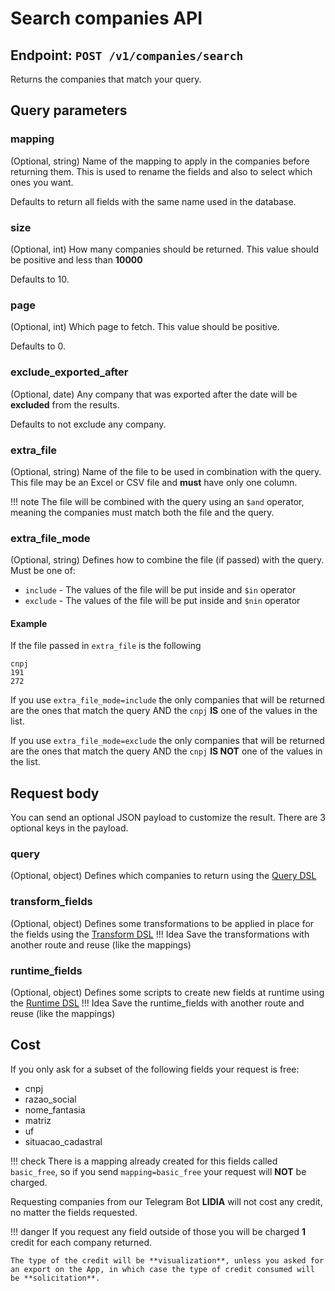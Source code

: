 # Search companies API 

## Endpoint:  `POST /v1/companies/search`
Returns the companies that match your query.

## Query parameters
### mapping
(Optional, string) Name of the mapping to apply in the companies before returning them.
This is used to rename the fields and also to select which ones you want.

Defaults to return all fields with the same name used in the database.

### size
(Optional, int) How many companies should be returned. This value should be positive and less than **10000**

Defaults to 10.

### page
(Optional, int) Which page to fetch. This value should be positive.

Defaults to 0.

### exclude_exported_after
(Optional, date) Any company that was exported after the date will be **excluded** from the results.

Defaults to not exclude any company.

### extra_file
(Optional, string) Name of the file to be used in combination with the query. 
This file may be an Excel or CSV file and **must** have only one column.

!!! note
    The file will be combined with the query using an `$and` operator, meaning the companies must match both the file and the query.



### extra_file_mode
(Optional, string) Defines how to combine the file (if passed) with the query.
Must be one of:

- `include` - The values of the file will be put inside and `$in` operator 
- `exclude` - The values of the file will be put inside and `$nin` operator 

#### Example
If the file passed in `extra_file` is the following
```csv
cnpj
191
272
```

If you use `extra_file_mode=include` the only companies that will be returned are the ones that match the query AND the `cnpj` **IS** one of the values in the list.

If you use `extra_file_mode=exclude` the only companies that will be returned are the ones that match the query AND the `cnpj` **IS NOT**  one of the values in the list.

## Request body
You can send an optional JSON payload to customize the result. There are 3 optional keys in the payload.

### query
(Optional, object) Defines which companies to return using the [Query DSL](../dsl/query_dsl.md) 

### transform_fields
(Optional, object) Defines some transformations to be applied in place for the fields using the [Transform DSL](../dsl/transforms_dsl.md)
!!! Idea
    Save the transformations with another route and reuse (like the mappings)

### runtime_fields
(Optional, object) Defines some scripts to create new fields at runtime using the [Runtime DSL](../dsl/runtime_dsl.md) 
!!! Idea
    Save the runtime_fields with another route and reuse (like the mappings)


## Cost
If you only ask for a subset of the following fields your request is free:

* cnpj
* razao_social
* nome_fantasia
* matriz
* uf
* situacao_cadastral

!!! check
    There is a mapping already created for this fields called `basic_free`, so if you send `mapping=basic_free` your request will **NOT** be charged.

Requesting companies from our Telegram Bot **LIDIA** will not cost any credit, no matter the fields requested.

!!! danger
    If you request any field outside of those you will be charged **1** credit for each company returned. 

    The type of the credit will be **visualization**, unless you asked for an export on the App, in which case the type of credit consumed will be **solicitation**. 